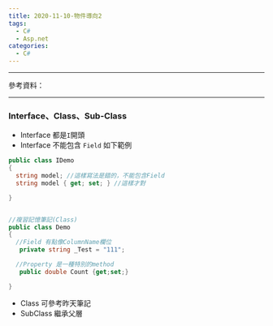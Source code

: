 ```yaml
---
title: 2020-11-10-物件導向2
tags:
  - C#
  - Asp.net
categories:
  - C#
---
```

<!-- more -->
---
參考資料：

---
### Interface、Class、Sub-Class
- Interface 都是`I`開頭
- Interface 不能包含 `Field` 如下範例

```C#
public class IDemo
{
  string model; //這樣寫法是錯的，不能包含Field
  string model { get; set; } //這樣才對

}


//複習記憶筆記(Class)
public class Demo
{
  //Field 有點像ColumnName欄位
   private string _Test = "111";

  //Property 是一種特別的method
   public double Count {get;set;}

}

```

- Class 可參考昨天筆記
- SubClass 繼承父層




